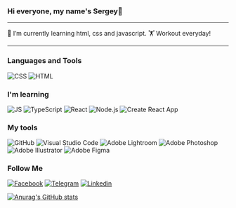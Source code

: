 ### Hi everyone, my name's Sergey👋

---

🌱 I’m currently learning html, css and javascript.
🏋️ Workout everyday!

---

### Languages and Tools

![CSS](https://img.shields.io/badge/-CSS-FFFFFF?style=for-the-badge&logo=CSS3&logoColor=0068BA)
![HTML](https://img.shields.io/badge/-HTML-FFFFFF?style=for-the-badge&logo=html5&logoColor=EB4C42)

### I'm learning

![JS](https://img.shields.io/badge/-JS-FFFFFF?style=for-the-badge&logo=javascript&logoColor=F3CF01)
![TypeScript](https://img.shields.io/badge/-TypeScript-FFFFFF?style=for-the-badge&logo=typescript&logoColor=FFFFFF)
![React](https://img.shields.io/badge/-react-FFFFFF?style=for-the-badge&logo=react&logoColor=0CD8EA)
![Node.js](https://img.shields.io/badge/-Node.js-FFFFFF?style=for-the-badge&logo=Node.js&logoColor=669C59)
![Create React App](https://img.shields.io/badge/-ReactNative-FFFFFF?style=for-the-badge&logo=createreactapp&logoColor=0396DE)

### My tools

![GitHub](https://img.shields.io/badge/-GitHub-FFFFFF?style=for-the-badge&logo=github&logoColor=171A1F)
![Visual Studio Code](https://img.shields.io/badge/-VsCode-FFFFFF?style=for-the-badge&logo=visualstudiocode&logoColor=289BEA)
![Adobe Lightroom](https://img.shields.io/badge/-Lightroom-FFFFFF?style=for-the-badge&logo=adobephotoshop&logoColor=2FA3F7)
![Adobe Photoshop](https://img.shields.io/badge/-Photoshop-FFFFFF?style=for-the-badge&logo=adobelightroom&logoColor=2FA3F7)
![Adobe Illustrator](https://img.shields.io/badge/-Illustrator-FFFFFF?style=for-the-badge&logo=adobeillustrator&logoColor=F79500)
![Adobe Figma](https://img.shields.io/badge/-Figma-FFFFFF?style=for-the-badge&logo=figma&logoColor=9D56F7)

### Follow Me

[![Facebook](https://img.shields.io/badge/-Facebook-FFFFFF?style=for-the-badge&logo=Facebook&logoColor=4867AA)](https://www.facebook.com/sergsolik)
[![Telegram](https://img.shields.io/badge/-Telegram-FFFFFF?style=for-the-badge&logo=telegram&logoColor=4867AA)](https://t.me/not_your_user_name)
[![Linkedin](https://img.shields.io/badge/-LinkedIn-FFFFFF?style=for-the-badge&logo=LinkedIn&logoColor=0A63BC)](https://www.facebook.com/sergsolik)

[![Anurag's GitHub stats](https://github-readme-stats.vercel.app/api?username=Solod-S&count_private=true&show_icons=true&theme=default)](https://github.com/anuraghazra/github-readme-stats)

<!-- ![Header](https://github.com/Solod-S/Solod-S/blob/main/assets/full2.png) -->

<!--
### Hi there 👋
**Solod-S/Solod-S** is a ✨ _special_ ✨ repository because its `README.md` (this file) appears on your GitHub profile.

Here are some ideas to get you started:

- 🔭 I’m currently working on ...
- 🌱 I’m currently learning ...
- 👯 I’m looking to collaborate on ...
- 🤔 I’m looking for help with ...
- 💬 Ask me about ...
- 📫 How to reach me: ...
- 😄 Pronouns: ...
- ⚡ Fun fact: ...
-->

